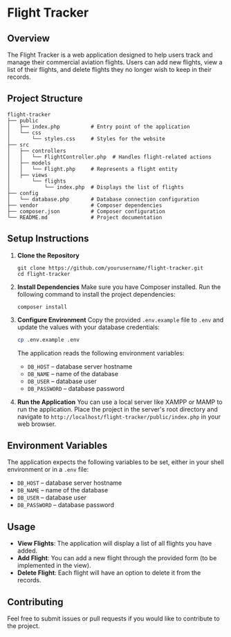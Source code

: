 # Flight Tracker

## Overview
The Flight Tracker is a web application designed to help users track and manage their commercial aviation flights. Users can add new flights, view a list of their flights, and delete flights they no longer wish to keep in their records.

## Project Structure
```
flight-tracker
├── public
│   ├── index.php          # Entry point of the application
│   └── css
│       └── styles.css     # Styles for the website
├── src
│   ├── controllers
│   │   └── FlightController.php  # Handles flight-related actions
│   ├── models
│   │   └── Flight.php     # Represents a flight entity
│   ├── views
│       └── flights
│           └── index.php  # Displays the list of flights
├── config
│   └── database.php       # Database connection configuration
├── vendor                 # Composer dependencies
├── composer.json          # Composer configuration
└── README.md              # Project documentation
```

## Setup Instructions
1. **Clone the Repository**
   ```
   git clone https://github.com/yourusername/flight-tracker.git
   cd flight-tracker
   ```

2. **Install Dependencies**
   Make sure you have Composer installed. Run the following command to install the project dependencies:
   ```
   composer install
   ```

3. **Configure Environment**
   Copy the provided `.env.example` file to `.env` and update the values with
   your database credentials:
   ```bash
   cp .env.example .env
   ```
   The application reads the following environment variables:
   - `DB_HOST` – database server hostname
   - `DB_NAME` – name of the database
   - `DB_USER` – database user
   - `DB_PASSWORD` – database password

4. **Run the Application**
   You can use a local server like XAMPP or MAMP to run the application. Place the project in the server's root directory and navigate to `http://localhost/flight-tracker/public/index.php` in your web browser.

## Environment Variables
The application expects the following variables to be set, either in your shell
environment or in a `.env` file:

- `DB_HOST` – database server hostname
- `DB_NAME` – name of the database
- `DB_USER` – database user
- `DB_PASSWORD` – database password

## Usage
- **View Flights**: The application will display a list of all flights you have added.
- **Add Flight**: You can add a new flight through the provided form (to be implemented in the view).
- **Delete Flight**: Each flight will have an option to delete it from the records.

## Contributing
Feel free to submit issues or pull requests if you would like to contribute to the project.


